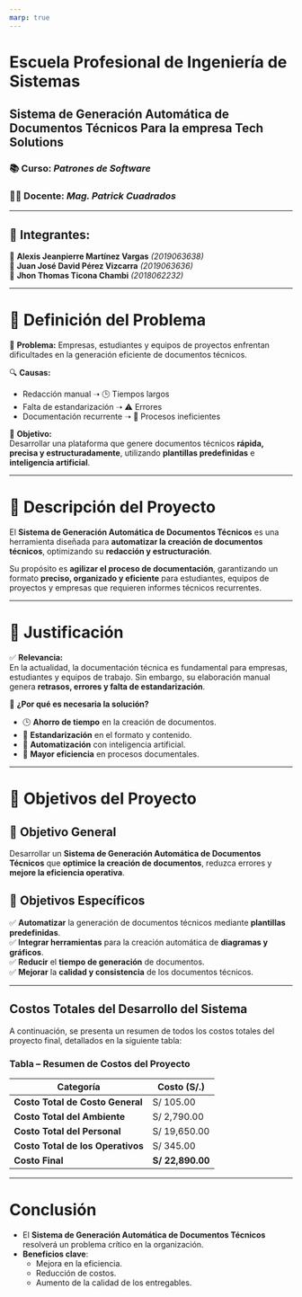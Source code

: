 ```yaml
---
marp: true
---
```


# Escuela Profesional de Ingeniería de Sistemas

## Sistema de Generación Automática de Documentos Técnicos  Para la empresa **Tech Solutions**  



### 📚 **Curso:** _Patrones de Software_  
### 👨‍🏫 **Docente:** _Mag. Patrick Cuadrados_  

---

## 👥 **Integrantes:**  
📌 **Alexis Jeanpierre Martínez Vargas** _(2019063638)_  
📌 **Juan José David Pérez Vizcarra** _(2019063636)_  
📌 **Jhon Thomas Ticona Chambi** _(2018062232)_  

---

# 📌 Definición del Problema  

🚨 **Problema:** Empresas, estudiantes y equipos de proyectos enfrentan dificultades en la generación eficiente de documentos técnicos.  

🔍 **Causas:**  
- Redacción manual ➝ 🕒 Tiempos largos  
- Falta de estandarización ➝ ⚠️ Errores  
- Documentación recurrente ➝ 📄 Procesos ineficientes  

🎯 **Objetivo:**  
Desarrollar una plataforma que genere documentos técnicos **rápida, precisa y estructuradamente**, utilizando **plantillas predefinidas** e **inteligencia artificial**.  


---
# 📝 Descripción del Proyecto  

El **Sistema de Generación Automática de Documentos Técnicos** es una herramienta diseñada para **automatizar la creación de documentos técnicos**, optimizando su **redacción y estructuración**.  

Su propósito es **agilizar el proceso de documentación**, garantizando un formato **preciso, organizado y eficiente** para estudiantes, equipos de proyectos y empresas que requieren informes técnicos recurrentes.  


---
# 🎯 Justificación  

✅ **Relevancia:**  
En la actualidad, la documentación técnica es fundamental para empresas, estudiantes y equipos de trabajo. Sin embargo, su elaboración manual genera **retrasos, errores y falta de estandarización**.  

📌 **¿Por qué es necesaria la solución?**  
- 🕒 **Ahorro de tiempo** en la creación de documentos.  
- 📄 **Estandarización** en el formato y contenido.  
- 🤖 **Automatización** con inteligencia artificial.  
- 🚀 **Mayor eficiencia** en procesos documentales.  



---
# 🎯 Objetivos del Proyecto  

## 📌 **Objetivo General**  
Desarrollar un **Sistema de Generación Automática de Documentos Técnicos** que **optimice la creación de documentos**, reduzca errores y **mejore la eficiencia operativa**.  

## 🚀 **Objetivos Específicos**  
✅ **Automatizar** la generación de documentos técnicos mediante **plantillas predefinidas**.  
✅ **Integrar herramientas** para la creación automática de **diagramas y gráficos**.  
✅ **Reducir** el **tiempo de generación** de documentos.  
✅ **Mejorar** la **calidad y consistencia** de los documentos técnicos.  


---
## Costos Totales del Desarrollo del Sistema  

A continuación, se presenta un resumen de todos los costos totales del proyecto final, detallados en la siguiente tabla:  

### Tabla  – Resumen de Costos del Proyecto  

| **Categoría**                   | **Costo (S/.)**  |
|----------------------------------|-----------------|
| **Costo Total de Costo General** | S/ 105.00      |
| **Costo Total del Ambiente**     | S/ 2,790.00    |
| **Costo Total del Personal**     | S/ 19,650.00   |
| **Costo Total de los Operativos**| S/ 345.00      |
| **Costo Final**                  | **S/ 22,890.00** |



---

# Conclusión

- El **Sistema de Generación Automática de Documentos Técnicos** resolverá un problema crítico en la organización.
- **Beneficios clave**:
  - Mejora en la eficiencia.
  - Reducción de costos.
  - Aumento de la calidad de los entregables.

